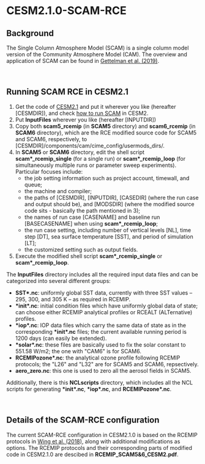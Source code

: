 # CESM2.1.0-SCAM-RCE

## Background
The Single Column Atmosphere Model (SCAM) is a single column model version of the Community Atmosphere Model (CAM). The overview and application of SCAM can be found in [Gettelman et al. (2019)](https://agupubs.onlinelibrary.wiley.com/doi/full/10.1029/2018MS001578).

<br/>

## Running SCAM RCE in CESM2.1
1. Get the code of [CESM2.1](https://escomp.github.io/CESM/versions/cesm2.1/html/downloading_cesm.html) and put it wherever you like (hereafter [CESMDIR]), and check [how to run SCAM](https://www.cesm.ucar.edu/models/simpler-models/scam/index.html) in CESM2.
2. Put **InputFiles** wherever you like (hereafter [INPUTDIR])
3. Copy both **scam5\_rcemip** (in **SCAM5** directory) and **scam6\_rcemip** (in **SCAM6** directory), which are the RCE modified source code for SCAM5 and SCAM6, respectively, to [CESMDIR]/components/cam/cime_config/usermods_dirs/.
4. In **SCAM5** or **SCAM6** directory, edit the shell script **scam\*\_rcemip\_single** (for a single run) or **scam\*\_rcemip\_loop** (for simultaneously multiple runs or parameter sweep experiments). Particular focuses include:
   * the job setting information such as project account, timewall, and queue;
   * the machine and compiler;
   * the paths of [CESMDIR], [INPUTDIR], [CASEDIR] (where the run case and output should be), and [MODSDIR] (where the modified source code sits - basically the path mentioned in 3);
   * the names of run case [CASENAME] and baseline run [BASECASENAME] when using **scam\*\_rcemip\_loop**;
   * the run case setting, including number of vertical levels [NL], time step [DT], sea surface temperature [SST], and period of simulation [LT];
   * the customized setting such as output fields.
5. Execute the modified shell script **scam\*\_rcemip\_single** or **scam\*\_rcemip\_loop**.

The **InputFiles** directory includes all the required input data files and can be categorized into several different groups:
* **SST\*.nc**: uniformly global SST data, currently with three SST values – 295, 300, and 305 K – as required in RCEMIP.
* **\*init\*.nc**: initial condition files which have uniformly global data of state; can choose either RCEMIP analytical profiles or RCEALT (ALTernative) profiles.
* **\*iop\*.nc**: IOP data files which carry the same data of state as in the corresponding **\*init\*.nc** files; the current available running period is 1200 days (can easily be extended).
* **\*solar\*.nc**: these files are basically used to fix the solar constant to 551.58 W/m2; the one with "CAM6" is for SCAM6.
* **RCEMIPozone\*.nc**: the analytical ozone profile following RCEMIP protocols; the "L26" and "L32" are for SCAM5 and SCAM6, repsectively.
* **aero\_zero.nc**: this one is used to zero all the aerosol fields in SCAM5.

Additionally, there is this **NCLscripts** directory, which includes all the NCL scripts for generating **\*init\*.nc**, **\*iop\*.nc**, and **RCEMIPozone\*.nc**.

<br/>

## Details of the SCAM-RCE configuration
The current SCAM-RCE configuration in CESM2.1.0 is based on the RCEMIP protocols in [Wing et al. (2018)](https://gmd.copernicus.org/articles/11/793/2018/), along with additional modifications as options. The RCEMIP protocols and their corresponding parts of modified code in CESM2.1.0 are descibed in **RCEMIP_SCAM5&6_CESM2.pdf**.
 
